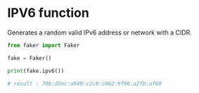 # **IPV6** function

Generates a random valid IPv6 address or network with a CIDR.

```py
from faker import Faker

fake = Faker()

print(fake.ipv6())

# result : 70b:d3ec:a949:c2c0:c662:9f96:a2fb:af69
```
